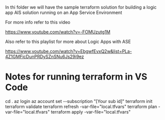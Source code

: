 In thi folder we will have the sample terraform solution for building a logic app AIS solution running on an App Service Environment

For more info refer to this video

https://www.youtube.com/watch?v=-FOMUzutg1M

Also refer to this playlist for more about Logic Apps with ASE

https://www.youtube.com/watch?v=EbgwfEvxQ2w&list=PLa-4Z1GMFicDunPRDySZnSNu6Js29i9ez


# Notes for running terraform in VS Code

cd .
az login 
az account set --subscription "[Your sub id]"
terraform init
terraform validate
terraform refresh -var-file="local.tfvars"
terraform plan -var-file="local.tfvars"
terraform apply -var-file="local.tfvars"
